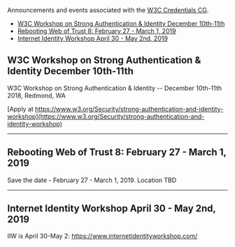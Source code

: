Announcements and events associated with the [W3C Credentials CG](https://w3c-ccg.github.io).

* [W3C Workshop on Strong Authentication & Identity December 10th-11th](#w3c-workshop-on-strong-authentication--identity-december-10th-11th)
* [Rebooting Web of Trust 8: February 27 - March 1, 2019](#rebooting-web-of-trust-8-february-27---march-1-2019)
* [Internet Identity Workshop April 30 - May 2nd, 2019](#internet-identity-workshop-april-30---may-2nd-2019)

## W3C Workshop on Strong Authentication & Identity December 10th-11th

W3C Workshop on Strong Authentication & Identity -- December 10th-11th 2018, Redmond, WA 

[Apply at https://www.w3.org/Security/strong-authentication-and-identity-workshop](https://www.w3.org/Security/strong-authentication-and-identity-workshop)

------

## Rebooting Web of Trust 8: February 27 - March 1, 2019

Save the date - February 27 - March 1, 2019. Location TBD

------

## Internet Identity Workshop April 30 - May 2nd, 2019

IIW is April 30-May 2: https://www.internetidentityworkshop.com/

